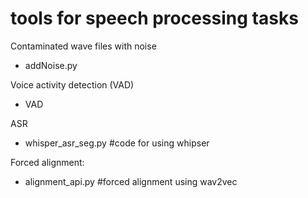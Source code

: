 # tools for speech processing tasks

Contaminated wave files with noise
- addNoise.py

Voice activity detection (VAD)
- VAD

ASR
- whisper_asr_seg.py #code for using whipser

Forced alignment:
- alignment_api.py #forced alignment using wav2vec
